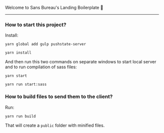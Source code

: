 Welcome to Sans Bureau's Landing Boilerplate 🌈

---

### How to start this project?
Install:

`yarn global add gulp pushstate-server`

`yarn install`

And then run this two commands on separate windows to start local server and to run compilation of sass files:

`yarn start`

`yarn run start:sass`

### How to build files to send them to the client?

Run:

`yarn run build`

That will create a `public` folder with minified files.